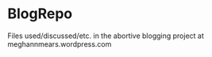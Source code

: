 # BlogRepo
Files used/discussed/etc. in the abortive blogging project at meghannmears.wordpress.com

